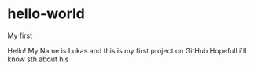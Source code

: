 # hello-world
My first

Hello! My Name is Lukas and this is my first project on GitHub
Hopefull i´ll know sth about his
